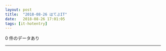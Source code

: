 ```yaml
---
layout: post
title:  "2018-08-26 はてぶIT"
date:   2018-08-26 17:01:05
tags: [it-hotentry]
---
```

0 件のデータあり

<hr>
